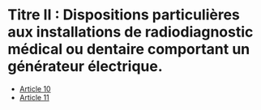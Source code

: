 # Titre II : Dispositions particulières aux installations de radiodiagnostic médical ou dentaire comportant un générateur électrique.

- [Article 10](article-10.md)
- [Article 11](article-11.md)

